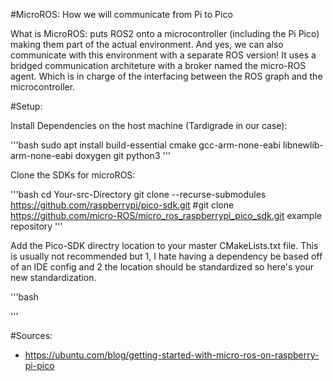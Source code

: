 #MicroROS: How we will communicate from Pi to Pico

What is MicroROS: puts ROS2 onto a microcontroller (including the Pi Pico) making them part of the actual environment. And yes, we can also communicate with this environment with a separate ROS version! It uses a bridged communication architeture with a broker named the micro-ROS agent. Which is in charge of the interfacing between the ROS graph and the microcontroller. 

#Setup:

Install Dependencies on the host machine (Tardigrade in our case):

'''bash
sudo apt install build-essential cmake gcc-arm-none-eabi libnewlib-arm-none-eabi doxygen git python3
'''

Clone the SDKs for microROS:

'''bash
cd Your-src-Directory
git clone --recurse-submodules https://github.com/raspberrypi/pico-sdk.git
#git clone https://github.com/micro-ROS/micro_ros_raspberrypi_pico_sdk.git example repository
'''

Add the Pico-SDK directry location to your master CMakeLists.txt file. This is usually not recommended but 1, I hate having a dependency be based off of an IDE config and 2 the location should be standardized so here's your new standardization.

'''bash

'''

#Sources: 
- https://ubuntu.com/blog/getting-started-with-micro-ros-on-raspberry-pi-pico 